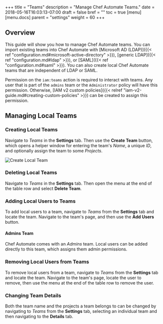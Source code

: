 +++
title = "Teams"
description = "Manage Chef Automate Teams."
date = 2018-05-16T16:03:13-07:00
draft = false
bref = ""
toc = true
[menu]
  [menu.docs]
    parent = "settings"
    weight = 60
+++

## Overview
This guide will show you how to manage Chef Automate teams. You can import existing teams into Chef Automate with [Microsoft AD (LDAP)]({{< ref "configuration.md#microsoft-active-directory" >}}), [generic LDAP]({{< ref "configuration.md#ldap" >}}), or [SAML]({{< ref "configuration.md#saml" >}}). You can also create local Chef Automate teams that are independent of LDAP or SAML.

Permission on the `iam:teams` action is required to interact with teams. Any user that is part of the `admins` team or the `Administrator` policy will have this permission. Otherwise, [IAM v2 custom policies]({{< relref "iam-v2-guide.md#creating-custom-policies" >}}) can be created to assign this permission.

## Managing Local Teams

### Creating Local Teams
Navigate to _Teams_ in the **Settings** tab. Then use the **Create Team** button, which opens a helper window for entering the team's _Name_, a unique _ID_, and optionally assign the team to some _Projects_.

![Create Local Team](/images/docs/admin-tab-teams-list.png)

### Deleting Local Teams
Navigate to _Teams_ in the **Settings** tab. Then open the menu at the end of the table row and select **Delete Team**.

### Adding Local Users to Teams
To add local users to a team, navigate to _Teams_ from the **Settings** tab and locate the team. Navigate to the team's page, and then use the **Add Users** button.

#### Admins Team
Chef Automate comes with an _Admins_ team. Local users can be added directly to this team, which assigns them admin permissions.

### Removing Local Users from Teams
To remove local users from a team, navigate to _Teams_ from the **Settings** tab and locate the team. Navigate to the team's page, locate the user to remove, then use the menu at the end of the table row to remove the user.

### Changing Team Details
Both the team name and the projects a team belongs to can be changed by navigating to _Teams_ from the **Settings** tab, selecting an individual team and then navigating to the **Details** tab.

